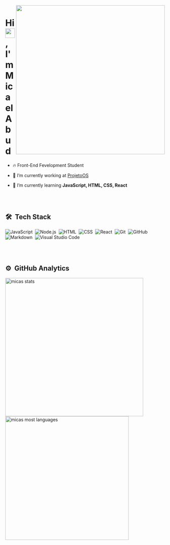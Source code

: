 <img align="right" height="470em" src="https://raw.githubusercontent.com/gist/micas-tsx/c668190c9aa310d76231dfe2847c19de/raw/3ff0fc2c1d1cfe049d264d41754e4fe0add04003/micas.svg"/>
<h1 align="left">Hi <img src="https://raw.githubusercontent.com/kaueMarques/kaueMarques/master/hi.gif" height="30px">, I'm Micael Abud</h1>

- 🔥 Front-End Fevelopment Student

- 🔭 I’m currently working at [ProjetoOS](https://github.com/ProjetoOS)

- 🌱 I’m currently learning **JavaScript, HTML, CSS, React**

<br><br>

## 🛠 &nbsp;Tech Stack

![JavaScript](https://img.shields.io/badge/-JavaScript-05122A?style=flat&logo=javascript)&nbsp;
![Node.js](https://img.shields.io/badge/-Node.js-05122A?style=flat&logo=node.js)&nbsp;
![HTML](https://img.shields.io/badge/-HTML-05122A?style=flat&logo=HTML5)&nbsp;
![CSS](https://img.shields.io/badge/-CSS-05122A?style=flat&logo=CSS3&logoColor=1572B6)&nbsp;
![React](https://img.shields.io/badge/-React-05122A?style=flat&logo=react)&nbsp;
![Git](https://img.shields.io/badge/-Git-05122A?style=flat&logo=git)&nbsp;
![GitHub](https://img.shields.io/badge/-GitHub-05122A?style=flat&logo=github)&nbsp;
![Markdown](https://img.shields.io/badge/-Markdown-05122A?style=flat&logo=markdown)&nbsp;
![Visual Studio Code](https://img.shields.io/badge/-Visual%20Studio%20Code-05122A?style=flat&logo=visual-studio-code&logoColor=007ACC)&nbsp;

<br><br>

## ⚙️ &nbsp;GitHub Analytics

<p align="aling">
<img width="436em" src="https://github-readme-stats.vercel.app/api?username=micas-tsx&show_icons=true&theme=vision-friendly-dark" alt="micas stats"/>
<img width="390em" src="https://github-readme-stats.vercel.app/api/top-langs/?username=micas-tsx&layout=compact&theme=vision-friendly-dark" alt="micas most languages"/>
</p>
